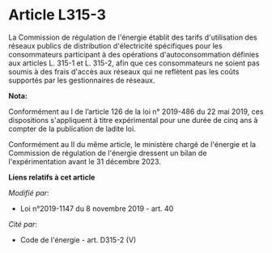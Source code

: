 # Article L315-3

La Commission de régulation de l'énergie établit des tarifs d'utilisation des réseaux publics de distribution d'électricité
spécifiques pour les consommateurs participant à des opérations d'autoconsommation définies aux articles L. 315-1 et L.
315-2, afin que ces consommateurs ne soient pas soumis à des frais d'accès aux réseaux qui ne reflètent pas les coûts
supportés par les gestionnaires de réseaux.

**Nota:**

Conformément au I de l’article 126 de la loi n° 2019-486 du 22 mai 2019, ces dispositions s'appliquent à titre expérimental
pour une durée de cinq ans à compter de la publication de ladite loi.

Conformément au II du même article, le ministère chargé de l'énergie et la Commission de régulation de l'énergie dressent un
bilan de l'expérimentation avant le 31 décembre 2023.

**Liens relatifs à cet article**

_Modifié par_:

  - Loi n°2019-1147 du 8 novembre 2019 - art. 40

_Cité par_:

  - Code de l'énergie - art. D315-2 (V)
